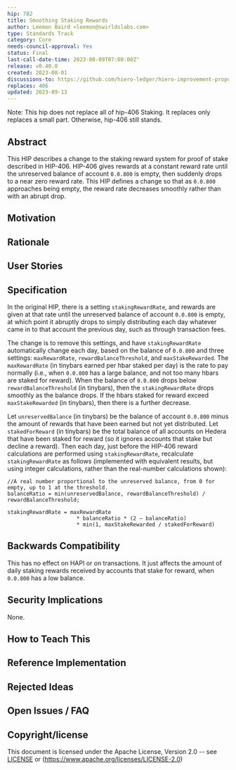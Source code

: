 ```yaml
---
hip: 782
title: Smoothing Staking Rewards
author: Leemon Baird <leemon@swirldslabs.com>
type: Standards Track
category: Core
needs-council-approval: Yes
status: Final
last-call-date-time: 2023-08-09T07:00:00Z"
release: v0.40.0
created: 2023-08-01
discussions-to: https://github.com/hiero-ledger/hiero-improvement-proposals/pull/782
replaces: 406
updated: 2023-09-13
---
```


Note: This hip does not replace all of hip-406 Staking. It replaces only replaces a small part. Otherwise, hip-406 still stands.

## Abstract

This HIP describes a change to the staking reward system for proof of stake described in HIP-406. HIP-406 gives rewards at a constant reward rate until the unreserved balance of account `0.0.800` is empty, then suddenly drops to a near zero reward rate. This HIP defines a change so that as `0.0.800` approaches being empty, the reward rate decreases smoothly rather than with an abrupt drop.

## Motivation

## Rationale

## User Stories

## Specification

In the original HIP, there is a setting `stakingRewardRate`, and rewards are given at that rate until the unreserved balance of account `0.0.800` is empty, at which point it abruptly drops to simply distributing each day whatever came in to that account the previous day, such as through transaction fees.   

The change is to remove this settings, and have `stakingRewardRate` automatically change each day, based on the balance of `0.0.800` and three settings: `maxRewardRate`, `rewardBalanceThreshold`, and `maxStakeRewarded`.  The `maxRewardRate` (in tinybars earned per hbar staked per day) is the rate to pay normally (i.e., when `0.0.800` has a large balance, and not too many hbars are staked for reward). When the balance of `0.0.800` drops below `rewardBalanceThreshold` (in tinybars), then the `stakingRewardRate` drops smoothly as the balance drops. If the hbars staked for reward exceed `maxStakeRewarded` (in tinybars), then there is a further decrease.
    
Let `unreservedBalance` (in tinybars) be the balance of account `0.0.800` minus the amount of rewards that have been earned but not yet distributed. Let `stakedForReward` (in tinybars) be the total balance of all accounts on Hedera that have been staked for reward (so it ignores accounts that stake but decline a reward). Then each day, just before the HIP-406 reward calculations are performed using `stakingRewardRate`, recalculate `stakingRewardRate` as follows (implemented with equivalent results, but using integer calculations, rather than the real-number calculations shown):
    
```
//A real number proportional to the unreserved balance, from 0 for empty, up to 1 at the threshold.
balanceRatio = min(unreservedBalance, rewardBalanceThreshold) / rewardBalanceThreshold;

stakingRewardRate = maxRewardRate
                      * balanceRatio * (2 – balanceRatio) 
                      * min(1, maxStakeRewarded / stakedForReward)

```

## Backwards Compatibility

This has no effect on HAPI or on transactions.  It just affects the amount of daily staking rewards received by accounts that stake for reward, when `0.0.800` has a low balance.

## Security Implications

None.

## How to Teach This

## Reference Implementation

## Rejected Ideas

## Open Issues / FAQ

## Copyright/license

This document is licensed under the Apache License, Version 2.0 -- see [LICENSE](../LICENSE) or (https://www.apache.org/licenses/LICENSE-2.0)
